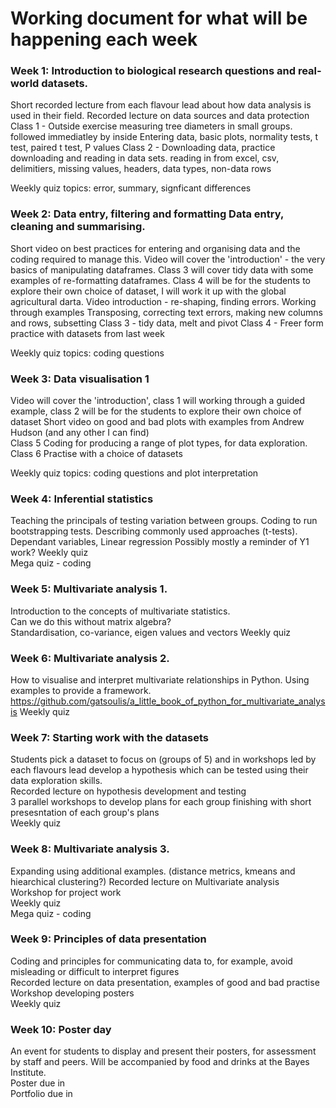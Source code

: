 # Working document for what will be happening each week  


### Week 1: Introduction to biological research questions and real-world datasets.  
Short recorded lecture from each flavour lead about how data analysis is used in their field.
Recorded lecture on data sources and data protection
Class 1 - Outside exercise measuring tree diameters in small groups.  followed immediatley by inside 
    Entering data, basic plots, normality tests, t test, paired t test, P values
Class 2 - Downloading data, practice downloading and reading in data sets.
    reading in from excel, csv, delimitiers, missing values, headers, data types, non-data rows

Weekly quiz  topics: error, summary, signficant differences 

### Week 2: Data entry, filtering and formatting Data entry, cleaning and summarising.  
Short video on best practices for entering and organising data and the coding required to manage this.
Video will cover the 'introduction' - the very basics of manipulating dataframes. Class 3 will cover tidy data with some examples of re-formatting dataframes. Class 4 will be for the students to explore their own choice of dataset, I will work it up with the global agricultural darta.
Video introduction - re-shaping, finding errors.  Working through examples
    Transposing, correcting text errors, making new columns and rows, subsetting
Class 3 - tidy data, melt and pivot
Class 4 - Freer form practice with datasets from last week

Weekly quiz topics: coding questions

### Week 3: Data visualisation 1  
Video will cover the 'introduction', class 1 will working through a guided example, class 2 will be for the students to explore their own choice of dataset
Short video on good and bad plots with examples from Andrew Hudson (and any other I can find)  
Class 5 Coding for producing a range of plot types, for data exploration.
Class 6 Practise with a choice of datasets

Weekly quiz topics: coding questions and plot interpretation

### Week 4: Inferential statistics   
Teaching the principals of testing variation between groups.  Coding to run bootstrapping tests. Describing commonly used approaches (t-tests).  Dependant variables, Linear regression
Possibly mostly a reminder of Y1 work?
Weekly quiz  
Mega quiz - coding  

### Week 5: Multivariate analysis 1.  
Introduction to the concepts of multivariate statistics.  
Can we do this without matrix algebra?  
Standardisation, co-variance, eigen values and vectors
Weekly quiz  

### Week 6: Multivariate analysis 2.  
How to visualise and interpret multivariate relationships in Python.  Using examples to provide a framework.  
https://github.com/gatsoulis/a_little_book_of_python_for_multivariate_analysis
Weekly quiz  

### Week 7: Starting work with the datasets  
Students pick a dataset to focus on (groups of 5) and in workshops led by each flavours lead develop a hypothesis which can be tested using their data exploration skills.  
Recorded lecture on hypothesis development and testing  
3 parallel workshops to develop plans for each group finishing with short presesntation  of each group's plans  
Weekly quiz  

### Week 8: Multivariate analysis 3.
Expanding using additional examples.  (distance metrics, kmeans and hiearchical clustering?)
Recorded lecture on Multivariate analysis  
Workshop for project work  
Weekly quiz  
Mega quiz - coding  

### Week 9: Principles of data presentation  
Coding and principles for communicating data to, for example, avoid misleading or difficult to interpret figures  
Recorded lecture on data presentation, examples of good and bad practise
Workshop developing posters  
Weekly quiz  

### Week 10: Poster day  
An event for students to display and present their posters, for assessment by staff and peers.  Will be accompanied by food and drinks at the Bayes Institute.  
Poster due in  
Portfolio due in  
